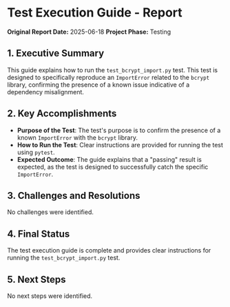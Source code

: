# Test Execution Guide - Report

**Original Report Date:** 2025-06-18
**Project Phase:** Testing

## 1. Executive Summary

This guide explains how to run the `test_bcrypt_import.py` test. This test is designed to specifically reproduce an `ImportError` related to the `bcrypt` library, confirming the presence of a known issue indicative of a dependency misalignment.

## 2. Key Accomplishments

*   **Purpose of the Test**: The test's purpose is to confirm the presence of a known `ImportError` with the `bcrypt` library.
*   **How to Run the Test**: Clear instructions are provided for running the test using `pytest`.
*   **Expected Outcome**: The guide explains that a "passing" result is expected, as the test is designed to successfully catch the specific `ImportError`.

## 3. Challenges and Resolutions

No challenges were identified.

## 4. Final Status

The test execution guide is complete and provides clear instructions for running the `test_bcrypt_import.py` test.

## 5. Next Steps

No next steps were identified.